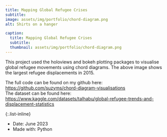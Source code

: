 ```yaml
---
title: Mapping Global Refugee Crises
subtitle: 
image: assets/img/portfolio/chord-diagram.png
alt: Shirts on a hanger

caption:
  title: Mapping Global Refugee Crises
  subtitle: 
  thumbnail: assets/img/portfolio/chord-diagram.png
---
```

This project used the holoviews and bokeh plotting packages to visualise global refugee movements using chord diagrams. The above image shows the largest refugee displacements in 2015. 

The full code can be found on my github here: https://github.com/suzyms/chord-diagram-visualisations \
The dataset can be found here: https://www.kaggle.com/datasets/talhabu/global-refugee-trends-and-displacement-statistics

{:.list-inline}
- Date: June 2023
- Made with: Python

